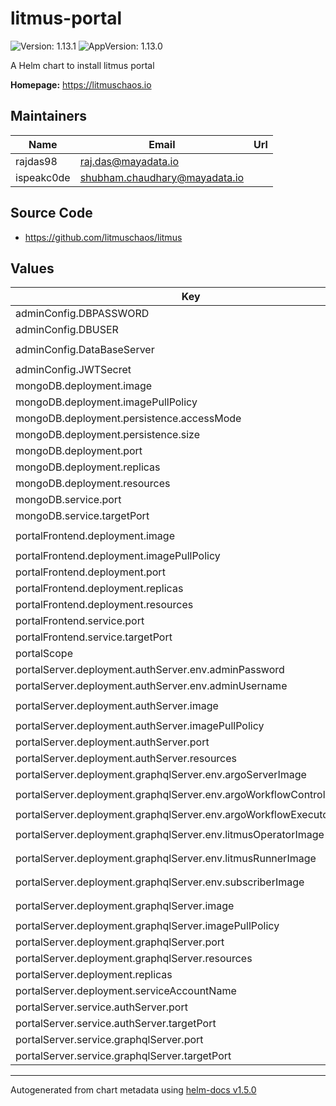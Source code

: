 # litmus-portal

![Version: 1.13.1](https://img.shields.io/badge/Version-1.13.1-informational?style=flat-square) ![AppVersion: 1.13.0](https://img.shields.io/badge/AppVersion-1.13.0-informational?style=flat-square)

A Helm chart to install litmus portal

**Homepage:** <https://litmuschaos.io>

## Maintainers

| Name | Email | Url |
| ---- | ------ | --- |
| rajdas98 | raj.das@mayadata.io |  |
| ispeakc0de | shubham.chaudhary@mayadata.io |  |

## Source Code

* <https://github.com/litmuschaos/litmus>

## Values

| Key | Type | Default | Description |
|-----|------|---------|-------------|
| adminConfig.DBPASSWORD | string | `"1234"` |  |
| adminConfig.DBUSER | string | `"admin"` |  |
| adminConfig.DataBaseServer | string | `"mongodb://mongo-service:27017"` |  |
| adminConfig.JWTSecret | string | `"litmus-portal@123"` |  |
| mongoDB.deployment.image | string | `"mongo:4.2.8"` |  |
| mongoDB.deployment.imagePullPolicy | string | `"Always"` |  |
| mongoDB.deployment.persistence.accessMode | string | `"ReadWriteOnce"` |  |
| mongoDB.deployment.persistence.size | string | `"20Gi"` |  |
| mongoDB.deployment.port | int | `27017` |  |
| mongoDB.deployment.replicas | int | `1` |  |
| mongoDB.deployment.resources | object | `{}` |  |
| mongoDB.service.port | int | `27017` |  |
| mongoDB.service.targetPort | int | `27017` |  |
| portalFrontend.deployment.image | string | `"litmuschaos/litmusportal-frontend:1.13.0"` |  |
| portalFrontend.deployment.imagePullPolicy | string | `"Always"` |  |
| portalFrontend.deployment.port | int | `8080` |  |
| portalFrontend.deployment.replicas | int | `1` |  |
| portalFrontend.deployment.resources | object | `{}` |  |
| portalFrontend.service.port | int | `9091` |  |
| portalFrontend.service.targetPort | int | `8080` |  |
| portalScope | string | `"cluster"` |  |
| portalServer.deployment.authServer.env.adminPassword | string | `"litmus"` |  |
| portalServer.deployment.authServer.env.adminUsername | string | `"admin"` |  |
| portalServer.deployment.authServer.image | string | `"litmuschaos/litmusportal-auth-server:1.13.0"` |  |
| portalServer.deployment.authServer.imagePullPolicy | string | `"Always"` |  |
| portalServer.deployment.authServer.port | int | `3000` |  |
| portalServer.deployment.authServer.resources | object | `{}` |  |
| portalServer.deployment.graphqlServer.env.argoServerImage | string | `"argoproj/argocli:v2.9.3"` |  |
| portalServer.deployment.graphqlServer.env.argoWorkflowControllerImage | string | `"argoproj/workflow-controller:v2.9.3"` |  |
| portalServer.deployment.graphqlServer.env.argoWorkflowExecutorImage | string | `"argoproj/argoexec:v2.9.3"` |  |
| portalServer.deployment.graphqlServer.env.litmusOperatorImage | string | `"litmuschaos/chaos-operator:1.13.0"` |  |
| portalServer.deployment.graphqlServer.env.litmusRunnerImage | string | `"litmuschaos/chaos-runner:1.13.0"` |  |
| portalServer.deployment.graphqlServer.env.subscriberImage | string | `"litmuschaos/litmusportal-subscriber:1.13.0"` |  |
| portalServer.deployment.graphqlServer.image | string | `"litmuschaos/litmusportal-server:1.13.0"` |  |
| portalServer.deployment.graphqlServer.imagePullPolicy | string | `"Always"` |  |
| portalServer.deployment.graphqlServer.port | int | `8080` |  |
| portalServer.deployment.graphqlServer.resources | object | `{}` |  |
| portalServer.deployment.replicas | int | `1` |  |
| portalServer.deployment.serviceAccountName | string | `"litmus-server-account"` |  |
| portalServer.service.authServer.port | int | `9003` |  |
| portalServer.service.authServer.targetPort | int | `3000` |  |
| portalServer.service.graphqlServer.port | int | `9002` |  |
| portalServer.service.graphqlServer.targetPort | int | `8080` |  |

----------------------------------------------
Autogenerated from chart metadata using [helm-docs v1.5.0](https://github.com/norwoodj/helm-docs/releases/v1.5.0)
